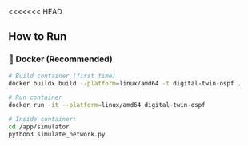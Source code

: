 <<<<<<< HEAD
## How to Run

### 🐳 Docker (Recommended)

```bash
# Build container (first time)
docker buildx build --platform=linux/amd64 -t digital-twin-ospf .

# Run container
docker run -it --platform=linux/amd64 digital-twin-ospf

# Inside container:
cd /app/simulator
python3 simulate_network.py